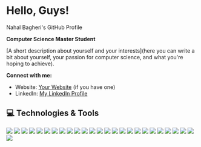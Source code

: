 # Hello, Guys! 
Nahal Bagheri's GitHub Profile

**Computer Science Master Student**

[A short description about yourself and your interests](here you can write a bit about yourself, your passion for computer science, and what you're hoping to achieve).

**Connect with me:**

* Website: [Your Website](https://www.yourwebsite.com) (if you have one)
* LinkedIn: [My LinkedIn Profile](https://www.linkedin.com/in/nahal-bagheri/)

## 💻 Technologies & Tools

![](https://img.shields.io/badge/Code-Python-blue?style=flat&logo=Python&logoColor=white)
![](https://img.shields.io/badge/Code-R-blue?style=flat&logo=R&logoColor=white)
![](https://img.shields.io/badge/Code-Java-orange?style=flat&logo=Java&logoColor=white)
![](https://img.shields.io/badge/Code-C-blue?style=flat&logo=C&logoColor=white)
![](https://img.shields.io/badge/Code-C++-blue?style=flat&logo=c%2B%2B&logoColor=white)
![](https://img.shields.io/badge/DataStructure-Expert-blue?style=flat)
![](https://img.shields.io/badge/Database-SQL-orange?style=flat&logo=MySQL&logoColor=white)
![](https://img.shields.io/badge/Code-MATLAB-orange?style=flat&logo=Mathworks&logoColor=white)
![](https://img.shields.io/badge/BigData-Hadoop-blue?style=flat&logo=ApacheHadoop&logoColor=white)
![](https://img.shields.io/badge/MachineLearning-Mahout-blue?style=flat)
![](https://img.shields.io/badge/Network-CiscoPacketTracer-brightgreen?style=flat)
![](https://img.shields.io/badge/Network-GNS3-brightgreen?style=flat&logo=GNS3&logoColor=white)
![](https://img.shields.io/badge/Tool-Wireshark-brightgreen?style=flat&logo=Wireshark&logoColor=white)
![](https://img.shields.io/badge/MLLibrary-PyTorch-red?style=flat&logo=PyTorch&logoColor=white)
![](https://img.shields.io/badge/DataAnalysis-Pandas-blue?style=flat&logo=Pandas&logoColor=white)
![](https://img.shields.io/badge/MLLibrary-TensorFlow-orange?style=flat&logo=TensorFlow&logoColor=white)
![](https://img.shields.io/badge/Library-Numpy-blue?style=flat&logo=Numpy&logoColor=white)
![](https://img.shields.io/badge/Library-Matplotlib-blue?style=flat&logo=Matplotlib&logoColor=white)
![](https://img.shields.io/badge/Code-X86Assembly-orange?style=flat)
![](https://img.shields.io/badge/Skill-SolderExperience-blue?style=flat)
![](https://img.shields.io/badge/Skill-ProblemSolving-brightgreen?style=flat)
![](https://img.shields.io/badge/Skill-Research-brightgreen?style=flat)
![](https://img.shields.io/badge/Skill-Communication-brightgreen?style=flat)
![](https://img.shields.io/badge/Tool-JIRA-blue?style=flat&logo=Jira&logoColor=white)
![](https://img.shields.io/badge/Tool-Git-orange?style=flat&logo=Git&logoColor=white)
![](https://img.shields.io/badge/System-OperatingSystems-blue?style=flat)


